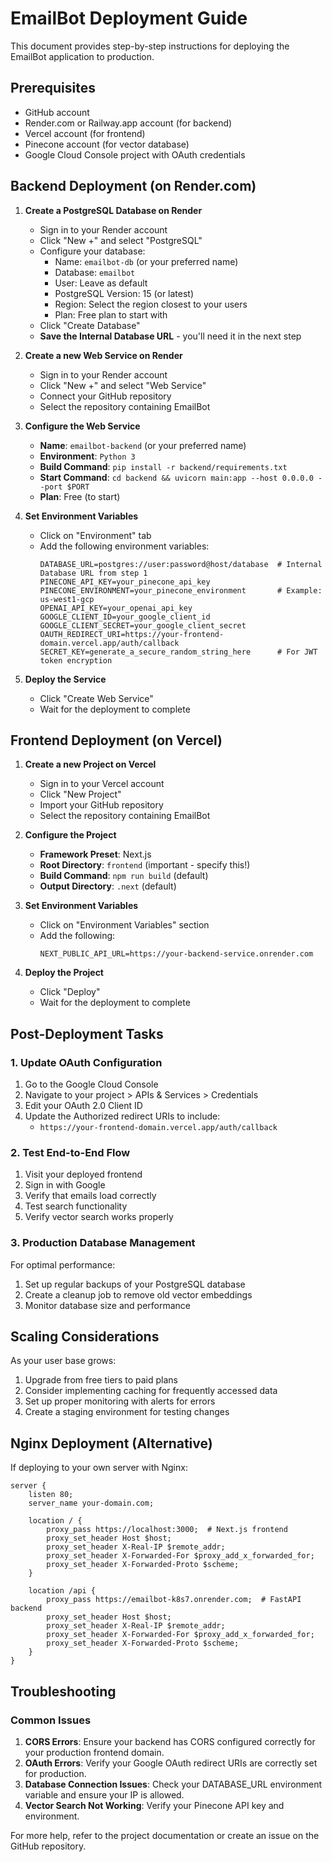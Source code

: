 # EmailBot Deployment Guide

This document provides step-by-step instructions for deploying the EmailBot application to production.

## Prerequisites

- GitHub account
- Render.com or Railway.app account (for backend)
- Vercel account (for frontend)
- Pinecone account (for vector database)
- Google Cloud Console project with OAuth credentials

## Backend Deployment (on Render.com)

1. **Create a PostgreSQL Database on Render**
   - Sign in to your Render account
   - Click "New +" and select "PostgreSQL"
   - Configure your database:
     - Name: `emailbot-db` (or your preferred name)
     - Database: `emailbot`
     - User: Leave as default
     - PostgreSQL Version: 15 (or latest)
     - Region: Select the region closest to your users
     - Plan: Free plan to start with
   - Click "Create Database"
   - **Save the Internal Database URL** - you'll need it in the next step

2. **Create a new Web Service on Render**
   - Sign in to your Render account
   - Click "New +" and select "Web Service"
   - Connect your GitHub repository
   - Select the repository containing EmailBot

3. **Configure the Web Service**
   - **Name**: `emailbot-backend` (or your preferred name)
   - **Environment**: `Python 3`
   - **Build Command**: `pip install -r backend/requirements.txt`
   - **Start Command**: `cd backend && uvicorn main:app --host 0.0.0.0 --port $PORT`
   - **Plan**: Free (to start)

4. **Set Environment Variables**
   - Click on "Environment" tab
   - Add the following environment variables:
     ```
     DATABASE_URL=postgres://user:password@host/database  # Internal Database URL from step 1
     PINECONE_API_KEY=your_pinecone_api_key
     PINECONE_ENVIRONMENT=your_pinecone_environment       # Example: us-west1-gcp
     OPENAI_API_KEY=your_openai_api_key
     GOOGLE_CLIENT_ID=your_google_client_id
     GOOGLE_CLIENT_SECRET=your_google_client_secret
     OAUTH_REDIRECT_URI=https://your-frontend-domain.vercel.app/auth/callback
     SECRET_KEY=generate_a_secure_random_string_here      # For JWT token encryption
     ```

5. **Deploy the Service**
   - Click "Create Web Service"
   - Wait for the deployment to complete

## Frontend Deployment (on Vercel)

1. **Create a new Project on Vercel**
   - Sign in to your Vercel account
   - Click "New Project"
   - Import your GitHub repository
   - Select the repository containing EmailBot

2. **Configure the Project**
   - **Framework Preset**: Next.js
   - **Root Directory**: `frontend` (important - specify this!)
   - **Build Command**: `npm run build` (default)
   - **Output Directory**: `.next` (default)

3. **Set Environment Variables**
   - Click on "Environment Variables" section
   - Add the following:
     ```
     NEXT_PUBLIC_API_URL=https://your-backend-service.onrender.com
     ```

4. **Deploy the Project**
   - Click "Deploy"
   - Wait for the deployment to complete

## Post-Deployment Tasks

### 1. Update OAuth Configuration

1. Go to the Google Cloud Console
2. Navigate to your project > APIs & Services > Credentials
3. Edit your OAuth 2.0 Client ID
4. Update the Authorized redirect URIs to include:
   - `https://your-frontend-domain.vercel.app/auth/callback`

### 2. Test End-to-End Flow

1. Visit your deployed frontend
2. Sign in with Google
3. Verify that emails load correctly
4. Test search functionality
5. Verify vector search works properly

### 3. Production Database Management

For optimal performance:
1. Set up regular backups of your PostgreSQL database
2. Create a cleanup job to remove old vector embeddings
3. Monitor database size and performance

## Scaling Considerations

As your user base grows:
1. Upgrade from free tiers to paid plans
2. Consider implementing caching for frequently accessed data
3. Set up proper monitoring with alerts for errors
4. Create a staging environment for testing changes

## Nginx Deployment (Alternative)

If deploying to your own server with Nginx:

```nginx
server {
    listen 80;
    server_name your-domain.com;

    location / {
        proxy_pass https://localhost:3000;  # Next.js frontend
        proxy_set_header Host $host;
        proxy_set_header X-Real-IP $remote_addr;
        proxy_set_header X-Forwarded-For $proxy_add_x_forwarded_for;
        proxy_set_header X-Forwarded-Proto $scheme;
    }

    location /api {
        proxy_pass https://emailbot-k8s7.onrender.com;  # FastAPI backend
        proxy_set_header Host $host;
        proxy_set_header X-Real-IP $remote_addr;
        proxy_set_header X-Forwarded-For $proxy_add_x_forwarded_for;
        proxy_set_header X-Forwarded-Proto $scheme;
    }
}
```

## Troubleshooting

### Common Issues

1. **CORS Errors**: Ensure your backend has CORS configured correctly for your production frontend domain.
2. **OAuth Errors**: Verify your Google OAuth redirect URIs are correctly set for production.
3. **Database Connection Issues**: Check your DATABASE_URL environment variable and ensure your IP is allowed.
4. **Vector Search Not Working**: Verify your Pinecone API key and environment.

For more help, refer to the project documentation or create an issue on the GitHub repository.
